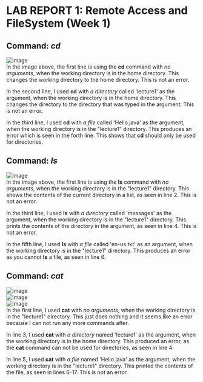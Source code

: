 # LAB REPORT 1: Remote Access and FileSystem (Week 1)

## Command: *cd*
![image](https://github.com/NairbNUCSD/cse15l-lab-reports/assets/146861770/438c82f8-bb7e-46a2-b32d-67222ccd8e7b) \
In the image above, the first line is using the **cd** command with *no arguments*, when the working directory is in the home directory.
This changes the working directory to the home directory. This is not an error.

In the second line, I used **cd** with *a directory* called 'lecture1' as the argument, when the working directory is in the home directory.
This changes the directory to the directory that was typed in the argument. This is not an error.

In the third line, I used **cd** with *a file* called 'Hello.java' as the argument, when the working directory is in the "lecture1" directory.
This produces an error which is seen in the forth line. This shows that **cd** should only be used for directories.

## Command: *ls*
![image](https://github.com/NairbNUCSD/cse15l-lab-reports/assets/146861770/bbf191de-b272-4c2a-a293-cb1ff904d223) \
In the image above, the first line is using the **ls** command with *no arguments*, when the working directory is in the "lecture1" directory.
This shows the contents of the current directory in a list, as seen in line 2. This is not an error.

In the third line, I used **ls** with *a directory* called 'messages' as the argument, when the working directory is in the "lecture1" directory.
This prints the contents of the directory in the argument, as seen in line 4. This is not an error.

In the fifth line, I used **ls** with *a file* called 'en-us.txt' as an argument, when the working directory is in the "lecture1" directory.
This produces an error as you cannot **ls** a file, as seen in line 6.

## Command: *cat*
![image](https://github.com/NairbNUCSD/cse15l-lab-reports/assets/146861770/2cdaeccb-6f35-4896-a67a-78d02cfe03fa) \
![image](https://github.com/NairbNUCSD/cse15l-lab-reports/assets/146861770/e88d6372-58a6-4516-a2c0-a28a44ccf85c) \
![image](https://github.com/NairbNUCSD/cse15l-lab-reports/assets/146861770/a16f9587-1b7d-49a2-97ed-1dd828d3bb3f) \
In the first line, I used **cat** with *no arguments*, when the working directory is in the "lecture1" directory.
This just does nothing and it seems like an error because I can not run any more commands after.

In line 3, I used **cat** with *a directory* named 'lecture1' as the argument, when the working directory is in the home directory.
This produced an error, as  the **cat** command can not be used for directories, as seen in line 4. 

In line 5, I used **cat** with *a file* named 'Hello.java' as the argument, when the working directory is in the "lecture1" directory.
This printed the contents of the file, as seen in lines 6-17. This is not an error.





